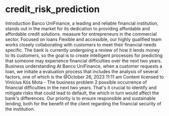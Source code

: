 # credit_risk_prediction

Introduction
Banco UniFinance, a leading and reliable financial institution, stands out in the
market for its dedication to providing affordable and affordable credit solutions.
measure for entrepreneurs in the commercial sector. Focused on loans
Flexible and accessible, our highly qualified team works closely
collaborating with customers to meet their financial needs
specific.
The bank is currently undergoing a review of how it lends
money to its customers, so the goal is to create intelligent processes
for predicting that someone may experience financial difficulties
over the next two years.
Business understanding
At Banco UniFinance, when a customer requests a loan, we initiate a
evaluation process that includes the analysis of several factors, one of which is the
@October 26, 2023 11:11 am Content licensed to Vinícius Kós Mota -
The business problem 2
possible occurrence of financial difficulties in the next two years. That's it
crucial to identify and mitigate risks that could lead to default, the
which in turn would affect the bank's differences. Our priority is to ensure
responsible and sustainable lending, both for the benefit of the client
regarding the financial security of the institution.

